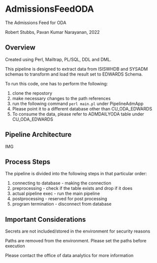 # AdmissionsFeedODA

The Admissions Feed for ODA

Robert Stubbs, Pavan Kumar Narayanan, 2022

## Overview

Created using Perl, Mailtrap, PL/SQL, DDL and DML.

This pipeline is designed to extract data from ISISWHDB and SYSADM schemas to transform and load the result set to EDWARDS Schema.

To run this code, one has to perform the following:

1. clone the repostory 
2. make necessary changes to the path references
3. run the following command `perl main.pl` under PipelineAdmApp
4. Please point it to a different database other than CU_ODA_EDWARDS
5. To consume the data, please refer to ADMDAILYODA table under CU_ODA_EDWARDS

## Pipeline Architecture

IMG 

## Process Steps

The pipeline is divided into the following steps in that particular order:

1. connecting to database - making the connection
2. preprocessing - check if the table exists and drop if it does
3. actual pipeline exec - run the main pipeline
4. postprocessing - reserved for post processing 
5. program termination - disconnect from database

## Important Considerations

Secrets are not included/stored in the environment for security reasons

Paths are removed from the environment. Please set the paths before execution

Please contact the office of data analytics for more information
